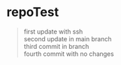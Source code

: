# repoTest
> first update with ssh\
> second update in main branch\
> third commit in branch\
> fourth commit with no changes